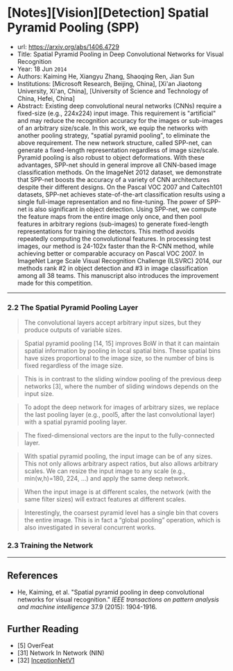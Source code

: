 # [Notes][Vision][Detection] Spatial Pyramid Pooling (SPP)

* url: https://arxiv.org/abs/1406.4729
* Title: Spatial Pyramid Pooling in Deep Convolutional Networks for Visual Recognition
* Year: 18 Jun `2014`
* Authors: Kaiming He, Xiangyu Zhang, Shaoqing Ren, Jian Sun
* Institutions: [Microsoft Research, Beijing, China], [Xi'an Jiaotong University, Xi'an, China], [University of Science and Technology of China, Hefei, China]
* Abstract: Existing deep convolutional neural networks (CNNs) require a fixed-size (e.g., 224x224) input image. This requirement is "artificial" and may reduce the recognition accuracy for the images or sub-images of an arbitrary size/scale. In this work, we equip the networks with another pooling strategy, "spatial pyramid pooling", to eliminate the above requirement. The new network structure, called SPP-net, can generate a fixed-length representation regardless of image size/scale. Pyramid pooling is also robust to object deformations. With these advantages, SPP-net should in general improve all CNN-based image classification methods. On the ImageNet 2012 dataset, we demonstrate that SPP-net boosts the accuracy of a variety of CNN architectures despite their different designs. On the Pascal VOC 2007 and Caltech101 datasets, SPP-net achieves state-of-the-art classification results using a single full-image representation and no fine-tuning. The power of SPP-net is also significant in object detection. Using SPP-net, we compute the feature maps from the entire image only once, and then pool features in arbitrary regions (sub-images) to generate fixed-length representations for training the detectors. This method avoids repeatedly computing the convolutional features. In processing test images, our method is 24-102x faster than the R-CNN method, while achieving better or comparable accuracy on Pascal VOC 2007. In ImageNet Large Scale Visual Recognition Challenge (ILSVRC) 2014, our methods rank #2 in object detection and #3 in image classification among all 38 teams. This manuscript also introduces the improvement made for this competition.

----------------------------------------------------------------------------------------------------

### 2.2 The Spatial Pyramid Pooling Layer

> The convolutional layers accept arbitrary input sizes, but they produce outputs of variable sizes.

> Spatial pyramid pooling [14, 15] improves BoW in that it can maintain spatial information by pooling in local spatial bins. These spatial bins have sizes proportional to the image size, so the number of bins is fixed regardless of the image size.

> This is in contrast to the sliding window pooling of the previous deep networks [3], where the number of sliding windows depends on the input size.

> To adopt the deep network for images of arbitrary sizes, we replace the last pooling layer (e.g., pool5, after the last convolutional layer) with a spatial pyramid pooling layer.

> The fixed-dimensional vectors are the input to the fully-connected layer.

> With spatial pyramid pooling, the input image can be of any sizes. This not only allows arbitrary aspect ratios, but also allows arbitrary scales. We can resize the input image to any scale (e.g., min(w,h)=180, 224, ...) and apply the same deep network.

> When the input image is at different scales, the network (with the same filter sizes) will extract features at different scales.

> Interestingly, the coarsest pyramid level has a single bin that covers the entire image. This is in fact a “global pooling” operation, which is also investigated in several concurrent works.

### 2.3 Training the Network

----------------------------------------------------------------------------------------------------

## References

* He, Kaiming, et al. "Spatial pyramid pooling in deep convolutional networks for visual recognition." *IEEE transactions on pattern analysis and machine intelligence* 37.9 (2015): 1904-1916.

## Further Reading

* [5] OverFeat
* [31] Network In Network (NIN)
* [32] [InceptionNetV1](https://zhuanlan.zhihu.com/p/564141144)
